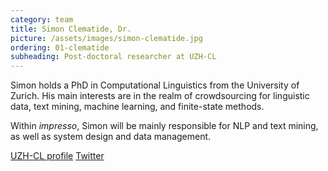 ```yaml
---
category: team
title: Simon Clematide, Dr.
picture: /assets/images/simon-clematide.jpg
ordering: 01-clematide
subheading: Post-doctoral researcher at UZH-CL
---
```


Simon holds a PhD in Computational Linguistics from the University of Zurich. His main interests are in the realm of crowdsourcing for linguistic data, text mining, machine learning, and finite-state methods.

Within *impresso*, Simon will be mainly responsible for NLP and text mining, as well as system design and data management.

[UZH-CL profile](http://www.cl.uzh.ch/de/people/team/compling/siclemat.html) [Twitter](https://twitter.com/search?q=Simon%20Clematide&src=typd&lang=en)
